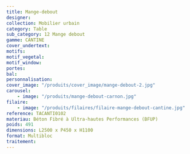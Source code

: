```yaml
---
title: Mange-debout
designer:
collection: Mobilier urbain
category: Table
sub_category: 12 Mange debout
gamme: CANTINE
cover_undertext:
motifs:
motif_vegetal:
motif_window:
portes:
bal:
personnalisation:
cover_image: "/produits/cover_image/mange-debout-2.jpg"
carousel:
    - image: "/produits/mange-debout-carnon.jpg"
filaire:
    - image: "/produits/filaires/filaire-mange-debout-cantine.jpg"
reference: TACANTI0102
materiau: Béton Fibré à Ultra-hautes Performances (BFUP)
poids: 491
dimensions: L2500 x P450 x H1100
format: Multibloc
traitement:
---
```

